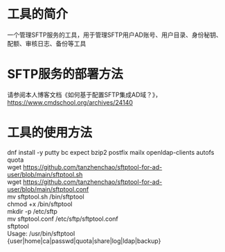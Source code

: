 # 工具的简介
一个管理SFTP服务的工具，用于管理SFTP用户AD账号、用户目录、身份秘钥、配额、审核日志、备份等工具

# SFTP服务的部署方法
请参阅本人博客文档《如何基于配置SFTP集成AD域？》，https://www.cmdschool.org/archives/24140

# 工具的使用方法
dnf install -y putty bc expect bzip2 postfix mailx openldap-clients autofs quota  
wget https://github.com/tanzhenchao/sftptool-for-ad-user/blob/main/sftptool.sh  
wget https://github.com/tanzhenchao/sftptool-for-ad-user/blob/main/sftptool.conf  
mv sftptool.sh /bin/sftptool  
chmod +x /bin/sftptool  
mkdir -p /etc/sftp  
mv sftptool.conf /etc/sftp/sftptool.conf  
sftptool  
Usage: /usr/bin/sftptool {user|home|ca|passwd|quota|share|log|ldap|backup}
